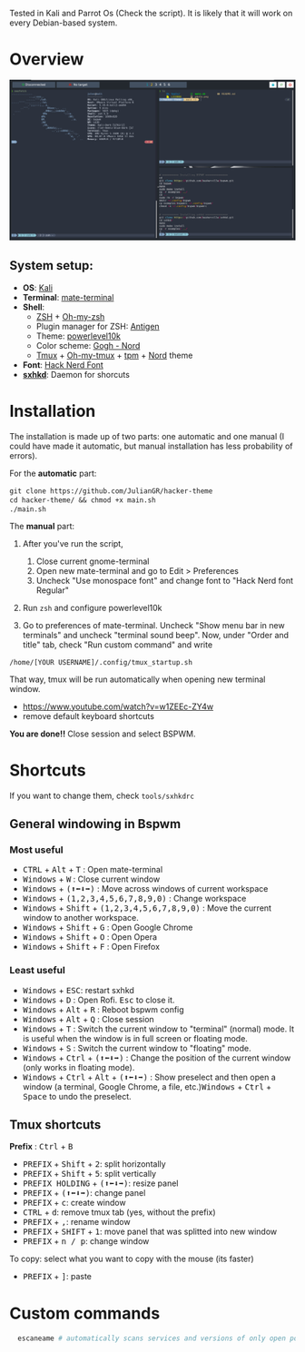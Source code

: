Tested in Kali and Parrot Os (Check the script). It is likely that it will work on every Debian-based system.

# Overview
![](https://raw.githubusercontent.com/JulianGR/hacker-theme/main/preview.png)




## System setup:
- **OS**: [Kali](https://www.kali.org/)
- **Terminal**: [mate-terminal](https://github.com/mate-desktop/mate-terminal)
- **Shell**: 
  - [ZSH](https://www.zsh.org/) + [Oh-my-zsh](https://ohmyz.sh/)
  - Plugin manager for ZSH: [Antigen](https://github.com/zsh-users/antigen)
  - Theme: [powerlevel10k](https://github.com/romkatv/powerlevel10k)
  - Color scheme: [Gogh - Nord](https://gogh-co.github.io/Gogh/)
  - [Tmux](https://en.wikipedia.org/wiki/Tmux) + [Oh-my-tmux](https://github.com/gpakosz/.tmux) + [tpm](https://github.com/tmux-plugins/tpm) + [Nord](https://github.com/arcticicestudio/nord-tmux) theme
- **Font**: [Hack Nerd Font](https://www.nerdfonts.com/)
- [**sxhkd**](https://github.com/baskerville/sxhkd): Daemon for shorcuts


# Installation
The installation is made up of two parts: one automatic and one manual (I could have made it automatic, but manual installation has less probability of errors). 


For the **automatic** part:


```
git clone https://github.com/JulianGR/hacker-theme
cd hacker-theme/ && chmod +x main.sh
./main.sh
```

The **manual** part:

1. After you've run the script,
	1. Close current gnome-terminal
	2. Open new mate-terminal and go to Edit > Preferences
	3. Uncheck "Use monospace font" and change font to "Hack Nerd font Regular"


2. Run `zsh` and configure powerlevel10k

3. Go to preferences of mate-terminal. Uncheck "Show menu bar in new terminals" and uncheck "terminal sound beep". Now, under "Order and title" tab, check "Run custom command" and write 
```
/home/[YOUR USERNAME]/.config/tmux_startup.sh
```
That way, tmux will be run automatically when opening new terminal window. 

+ https://www.youtube.com/watch?v=w1ZEEc-ZY4w
+ remove default keyboard shortcuts



**You are done!!** 
Close session and select BSPWM.

# Shortcuts

If you want to change them, check `tools/sxhkdrc`

## General windowing in Bspwm
### Most useful
+ <kbd>CTRL</kbd> + <kbd>Alt</kbd> + <kbd>T</kbd> : Open mate-terminal  
+ <kbd>Windows</kbd> + <kbd>W</kbd> : Close current window  
+ <kbd>Windows</kbd> + <kbd>(⬆⬅⬇➡)</kbd> : Move across windows of current workspace  
+ <kbd>Windows</kbd> + <kbd>(1,2,3,4,5,6,7,8,9,0)</kbd> : Change workspace 
+ <kbd>Windows</kbd> + <kbd>Shift</kbd> + <kbd>(1,2,3,4,5,6,7,8,9,0)</kbd> : Move the current window to another workspace. 
+ <kbd>Windows</kbd> + <kbd>Shift</kbd> + <kbd>G</kbd> : Open Google Chrome 
+ <kbd>Windows</kbd> + <kbd>Shift</kbd> + <kbd>O</kbd> : Open Opera
+ <kbd>Windows</kbd> + <kbd>Shift</kbd> + <kbd>F</kbd> : Open Firefox

### Least useful
+ <kbd>Windows</kbd> + <kbd>ESC</kbd>: restart sxhkd
+ <kbd>Windows</kbd> + <kbd>D</kbd> : Open Rofi. <kbd>Esc</kbd> to close it.  
+ <kbd>Windows</kbd> + <kbd>Alt</kbd> + <kbd>R</kbd> : Reboot bspwm config  
+ <kbd>Windows</kbd> + <kbd>Alt</kbd> + <kbd>Q</kbd> : Close session
+ <kbd>Windows</kbd> + <kbd>T</kbd> : Switch the current window to "terminal" (normal) mode. It is useful when the window is in full screen or floating mode.  
+ <kbd>Windows</kbd> + <kbd>S</kbd> : Switch the current window to "floating" mode.  
+ <kbd>Windows</kbd> + <kbd>Ctrl</kbd> + <kbd>(⬆⬅⬇➡)</kbd> : Change the position of the current window (only works in floating mode).  
+ <kbd>Windows</kbd> + <kbd>Ctrl</kbd> + <kbd>Alt</kbd> + <kbd>(⬆⬅⬇➡)</kbd> : Show preselect and then open a window (a terminal, Google Chrome, a file, etc.)<kbd>Windows</kbd> + <kbd>Ctrl</kbd> + <kbd>Space</kbd> to undo the preselect.  

## Tmux shortcuts

**Prefix** : <kbd>Ctrl</kbd> + <kbd>B</kbd>

+ <kbd>PREFIX</kbd> + <kbd>Shift</kbd> + <kbd>2</kbd>: split horizontally 
+ <kbd>PREFIX</kbd> + <kbd>Shift</kbd> + <kbd>5</kbd>: split vertically
+ <kbd>PREFIX HOLDING</kbd> + <kbd>(⬆⬅⬇➡)</kbd>: resize panel
+ <kbd>PREFIX</kbd> + <kbd>(⬆⬅⬇➡)</kbd>: change panel
+ <kbd>PREFIX</kbd> + <kbd>c</kbd>: create window
+ <kbd>CTRL</kbd> + <kbd>d</kbd>: remove tmux tab (yes, without the prefix)
+ <kbd>PREFIX</kbd> + <kbd>,</kbd>: rename window
+ <kbd>PREFIX</kbd> + <kbd>SHIFT</kbd> + <kbd>1</kbd>: move panel that was splitted into new window
+ <kbd>PREFIX</kbd> + <kbd>n / p</kbd>: change window


To copy: select what you want to copy with the mouse (its faster)
+ <kbd>PREFIX</kbd> + <kbd>]</kbd>: paste


# Custom commands


```sh
  escaneame # automatically scans services and versions of only open ports of IP set with settarget
```

